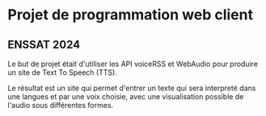 # Projet de programmation web client
## ENSSAT 2024

Le but de projet était d'utiliser les API voiceRSS et WebAudio pour produire un site de Text To Speech (TTS).

Le résultat est un site qui permet d'entrer un texte qui sera interpreté dans une langues et par une voix choisie, avec une visualisation possible de l'audio sous différentes formes.
